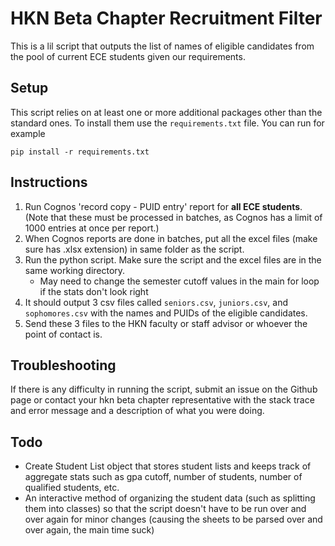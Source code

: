 # HKN Beta Chapter Recruitment Filter
This is a lil script that outputs the list of names of eligible candidates from the pool of current ECE students given our requirements. 


## Setup
This script relies on at least one or more additional packages other than the standard ones.
To install them use the `requirements.txt` file. 
You can run for example
```
pip install -r requirements.txt
```


## Instructions 
1. Run Cognos 'record copy - PUID entry' report for **all ECE students**. (Note that these must be processed in batches, as Cognos has a limit of 1000 entries at once per report.)
2. When Cognos reports are done in batches, put all the excel files (make sure has .xlsx extension) in same folder as the script.
3. Run the python script. Make sure the script and the excel files are in the same working directory.
    - May need to change the semester cutoff values in the main for loop if the stats don't look right
4. It should output 3 csv files called `seniors.csv`, `juniors.csv`, and `sophomores.csv` with the names and PUIDs of the eligible candidates.
5. Send these 3 files to the HKN faculty or staff advisor or whoever the point of contact is.


## Troubleshooting
If there is any difficulty in running the script, submit an issue on the Github page or contact your hkn beta chapter representative with the stack trace and error message and a description of what you were doing.


## Todo
 - Create Student List object that stores student lists and keeps track of aggregate stats such as gpa cutoff, number of students, number of qualified students, etc. 
 - An interactive method of organizing the student data (such as splitting them into classes) so that the script doesn't have to be run over and over again for minor changes (causing the sheets to be parsed over and over again, the main time suck)
